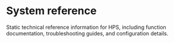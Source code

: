 # System reference

Static technical reference information for HPS, including function documentation, troubleshooting guides, and configuration details.
